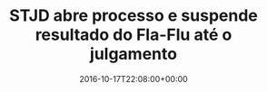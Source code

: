 ---
layout: post
title: "STJD abre processo e suspende resultado do Fla-Flu até o julgamento"
date: 2016-10-17T22:08:00+00:00
external_link: "http://globoesporte.globo.com/futebol/brasileirao-serie-a/noticia/2016/10/stjd-abre-processo-e-suspende-resultado-do-fla-flu-ate-o-julgamento.html"
categories: news "globo.com"
---